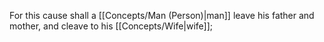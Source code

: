 For this cause shall a [[Concepts/Man (Person)\|man]] leave his father and mother, and cleave to his [[Concepts/Wife\|wife]];
